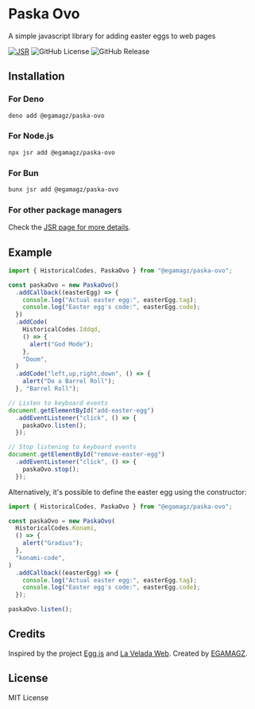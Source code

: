 # Paska Ovo

A simple javascript library for adding easter eggs to web pages

[![JSR](https://jsr.io/badges/@egamagz/paska-ovo)](https://jsr.io/@egamagz/paska-ovo)
![GitHub License](https://img.shields.io/github/license/egamagz/paska-ovo)
![GitHub Release](https://img.shields.io/github/v/release/egamagz/paska-ovo)

## Installation

### For Deno

```bash
deno add @egamagz/paska-ovo
```

### For Node.js

```bash
npx jsr add @egamagz/paska-ovo
```

### For Bun

```bash
bunx jsr add @egamagz/paska-ovo
```

### For other package managers

Check the [JSR page for more details](https://jsr.io/@egamagz/paska-ovo).

## Example

```typescript
import { HistoricalCodes, PaskaOvo } from "@egamagz/paska-ovo";

const paskaOvo = new PaskaOvo()
  .addCallback((easterEgg) => {
    console.log("Actual easter egg:", easterEgg.tag);
    console.log("Easter egg's code:", easterEgg.code);
  })
  .addCode(
    HistoricalCodes.Iddqd,
    () => {
      alert("God Mode");
    },
    "Doom",
  )
  .addCode("left,up,right,down", () => {
    alert("Do a Barrel Roll");
  }, "Barrel Roll");

// Listen to keyboard events
document.getElementById("add-easter-egg")
  .addEventListener("click", () => {
    paskaOvo.listen();
  });

// Stop listening to keyboard events
document.getElementById("remove-easter-egg")
  .addEventListener("click", () => {
    paskaOvo.stop();
  });

```

Alternatively, it's possible to define the easter egg using the constructor:

```typescript
import { HistoricalCodes, PaskaOvo } from "@egamagz/paska-ovo";

const paskaOvo = new PaskaOvo(
  HistoricalCodes.Konami,
  () => {
    alert("Gradius");
  },
  "konami-code",
)
  .addCallback((easterEgg) => {
    console.log("Actual easter egg:", easterEgg.tag);
    console.log("Easter egg's code:", easterEgg.code);
  });

paskaOvo.listen();
```

## Credits

Inspired by the project [Egg.js](https://github.com/mikeflynn/egg.js) and [La Velada Web](https://github.com/midudev/la-velada-web-oficial). Created by [EGAMAGZ](https://github.com/EGAMAGZ).

## License

MIT License
